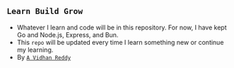 ## `Learn Build Grow`

- Whatever I learn and code will be in this repository. For now, I have kept Go and Node.js, Express, and Bun.
- This `repo` will be updated every time I learn something new or continue my learning.
- By [`A Vidhan Reddy`](https://linkedin/in/AVidhanR)

